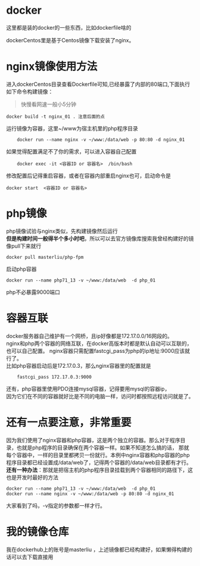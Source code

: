 # docker
这里都是装的docker的一些东西，比如dockerfile啥的

dockerCentos里是基于Centos镜像下载安装了nginx。<BR>
# nginx镜像使用方法
进入dockerCentos目录查看Dockerfile可知,已经暴露了内部的80端口,下面执行如下命令构建镜像：
> 快慢看网速一般小5分钟<BR>
```
docker build -t nginx_01 . 注意后面的点
```
运行镜像为容器，这里~/www为宿主机里的php程序目录<BR>
```
	docker run --name nginx -v ~/www:/data/web -p 80:80 -d nginx_01
```
如果觉得配置满足不了你的需求，可以进入容器自己配置<BR>
```
	docker exec -it <容器ID or 容器名>  /bin/bash
```
修改配置后记得重启容器，或者在容器内部重启nginx也可，启动命令是<br>
```
docker start  <容器ID or 容器名>
```
# php镜像
php镜像试验与nginx类似，先构建镜像然后运行<BR>
**但是构建时间一般得半个多小时吧**，所以可以去官方镜像库搜索我曾经构建好的镜像pull下来就行<BR>
```
docker pull masterliu/php-fpm
```

启动php容器
```
docker run --name php71_13 -v ~/www:/data/web  -d php_01
```
php不必暴露9000端口
# 容器互联
docker服务器自己维护有一个网桥，且ip好像都是172.17.0.0/16网段的。<BR>
nginx和php两个容器的网络互联，在docker高版本时都是默认自动可以互联的，也可以自己配置。
nginx容器只需配置fastcgi_pass为php的ip地址:9000应该就行了。<BR>
比如php容器启动后是172.17.0.3，那么nginx容器里的配置就是<BR>
```
	fastcgi_pass 172.17.0.3:9000
```
还有，php容器里使用PDO连接mysql容器，记得要用mysql的容器ip，<br>因为它们在不同的容器就好比是不同的电脑一样，访问时都按照远程访问就是了。
# 还有一点要注意，非常重要
因为我们使用了nginx容器和php容器，这是两个独立的容器。那么对于程序目录，也就是php程序的目录确保在两个容器一样。如果不知道怎么搞的话，
那就每个容器中，一样的目录里都拷贝一份就行。本例中nginx容器和php容器的php程序目录都已经设置成/data/web了，记得两个容器的/data/web目录都有才行。<BR>
**还有一种办法**：那就是把宿主机的php程序目录挂载到两个容器相同的路径下，这也是开发时最好的方法
```
docker run --name php71_13 -v ~/www:/data/web  -d php_01
docker run --name nginx -v ~/www:/data/web -p 80:80 -d nginx_01
```
大家看到了吗，-v指定的参数都一样才行。

# 我的镜像仓库
我在dockerhub上的账号是masterliu
，上述镜像都已经构建好，如果懒得构建的话可以去下载直接用

